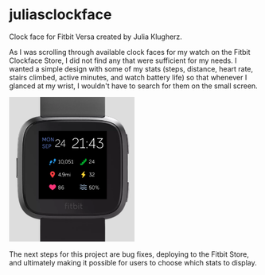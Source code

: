 # juliasclockface
Clock face for Fitbit Versa created by Julia Klugherz. 

As I was scrolling through available clock faces for my watch on the Fitbit Clockface Store, I did not find any that were sufficient for my needs. I wanted a simple design with some of my stats (steps, distance, heart rate, stairs climbed, active minutes, and watch battery life) so that whenever I glanced at my wrist, I wouldn't have to search for them on the small screen. 

<img src="juliasclockface.png" width="50%" height="50%">

The next steps for this project are bug fixes, deploying to the Fitbit Store, and ultimately making it possible for users to choose which stats to display.



